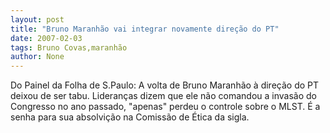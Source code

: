 ```yaml
---
layout: post
title: "Bruno Maranhão vai integrar novamente direção do PT"
date: 2007-02-03
tags: Bruno Covas,maranhão
author: None
---
```

Do Painel da Folha de S.Paulo: 
A volta de Bruno Maranhão à direção do PT deixou de ser tabu. Lideranças dizem que ele não comandou a invasão do Congresso no ano passado, \"apenas\" perdeu o controle sobre o MLST. É a senha para sua absolvição na Comissão de Ética da sigla.  